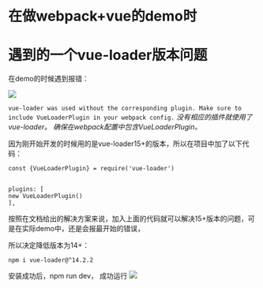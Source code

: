 # 在做webpack+vue的demo时 #
# 遇到的一个vue-loader版本问题 #
在demo的时候遇到报错：

![](https://i.imgur.com/nQGoO6H.png)

`vue-loader was used without the corresponding plugin. Make sure to include VueLoaderPlugin in your webpack config.`
*没有相应的插件就使用了vue-loader。 确保在webpack配置中包含VueLoaderPlugin。*


因为刚开始开发的时候用的是vue-loader15+的版本，所以在项目中加了以下代码：

    const {VueLoaderPlugin} = require('vue-loader')


    plugins: [
    new VueLoaderPlugin()
    ],


按照在文档给出的解决方案来说，加入上面的代码就可以解决15+版本的问题，可是在实际demo中，还是会报最开始的错误，

所以决定降低版本为14+：

    npm i vue-loader@^14.2.2

安装成功后，npm run dev， 成功运行
![](https://i.imgur.com/tEB1huV.png)

